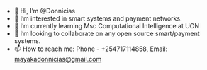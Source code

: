 - 👋 Hi, I’m @Donnicias
- 👀 I’m interested in smart systems and payment networks.
- 🌱 I’m currently learning Msc Computational Intelligence at UON
- 💞️ I’m looking to collaborate on any open source smart/payment systems.
- 📫 How to reach me: Phone - +254717114858, Email: mayakadonnicias@gmail.com

<!---
Donnicias/Donnicias is a ✨ special ✨ repository because its `README.md` (this file) appears on your GitHub profile.
You can click the Preview link to take a look at your changes.
--->
